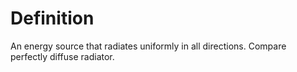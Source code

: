# Definition

An energy source that radiates uniformly in all directions. Compare
perfectly diffuse radiator.
